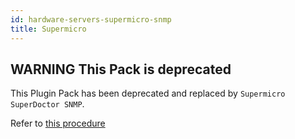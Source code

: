```yaml
---
id: hardware-servers-supermicro-snmp
title: Supermicro
---
```


## **WARNING** This Pack is deprecated

This Plugin Pack has been deprecated and replaced by `Supermicro SuperDoctor SNMP`.

Refer to [this procedure](hardware-servers-supermicro-superdoctor-snmp)
